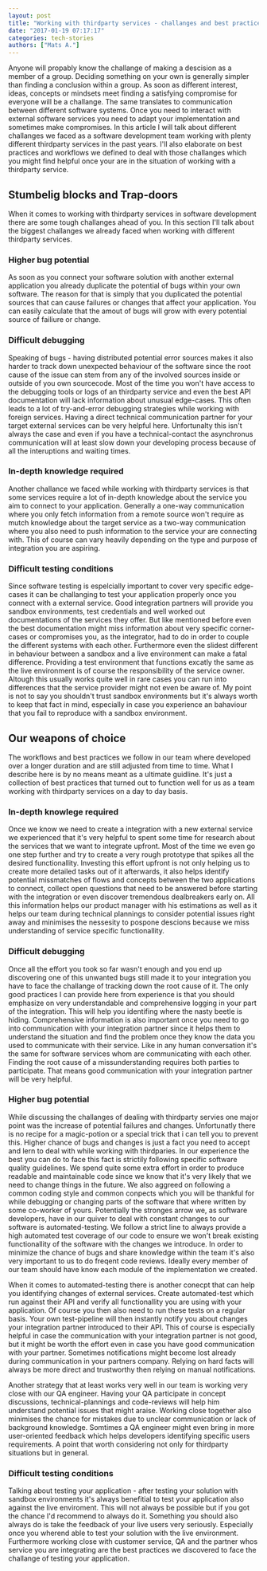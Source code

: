 ```yaml
---
layout: post
title: "Working with thirdparty services - challanges and best practices"
date: "2017-01-19 07:17:17"
categories: tech-stories
authors: ["Mats A."]
---
```


Anyone will propably know the challange of making a descision as a member of a group. Deciding something on your own is generally simpler than finding a conclusion within a group. As soon as different interest, ideas, concepts or mindsets meet finding a satisfying compromise for everyone will be a challange. The same translates to communication between different software systems. Once you need to interact with external software services you need to adapt your implementation and sometimes make compromises. In this article I will talk about different challanges we faced as a software development team working with plenty different thirdparty services in the past years. I'll also elaborate on best practices and workflows we defined to deal with those challanges which you might find helpful once your are in the situation of working with a thirdparty service.

## Stumbelig blocks and Trap-doors

When it comes to working with thirdparty services in software development there are some tough challanges ahead of you. In this section I'll talk about the biggest challanges we already faced when working with different thirdparty services.

### Higher bug potential
As soon as you connect your software solution with another external application you already duplicate the potential of bugs within your own software. The reason for that is simply that you duplicated the potential sources that can cause failures or changes that affect your application. You can easily calculate that the amout of bugs will grow with every potential source of failiure or change.

### Difficult debugging
Speaking of bugs - having distributed potential error sources makes it also harder to track down unexpected behaviour of the software since the root cause of the issue can stem from any of the involved sources inside or outside of you own sourcecode. Most of the time you won't have access to the debugging tools or logs of an thirdparty service and even the best API documentation will lack information about unusual edge-cases. This often leads to a lot of try-and-error debugging strategies while working with foreign services. Having a direct technical communication partner for your target external services can be very helpful here. Unfortunalty this isn't always the case and even if you have a technical-contact the asynchronus communication will at least slow down your developing process because of all the interuptions and waiting times.

### In-depth knowledge required
Another challance we faced while working with thirdparty services is that some services require a lot of in-depth knowledge about the service you aim to connect to your application. Generally a one-way communication where you only fetch information from a remote source won't require as mutch knowledge about the target service as a two-way communication where you also need to push information to the service your are connecting with. This of course can vary heavily depending on the type and purpose of integration you are aspiring.

### Difficult testing conditions
Since software testing is espelcially important to cover very specific edge-cases it can be challanging to test your application properly once you connect with a external service. Good integration partners will provide you sandbox environments, test credentials and well worked out documentations of the services they offer. But like mentioned before even the best documentation might miss information about very specific corner-cases or compromises you, as the integrator, had to do in order to couple the different systems with each other. Furthermore even the slidest different in behaviour between a sandbox and a live environment can make a fatal difference. Providing a test environment that functions excatly the same as the live environment is of course the responsibility of the service owner. Altough this usually works quite well in rare cases you can run into differences that the service provider might not even be aware of. My point is not to say you shouldn't trust sandbox environments but it's always worth to keep that fact in mind, especially in case you experience an bahaviour that you fail to reproduce with a sandbox environment.

## Our weapons of choice

The workflows and best practices we follow in our team where developed over a longer duration and are still adjusted from time to time. What I describe here is by no means meant as a ultimate guidline. It's just a collection of best practices that turned out to function well for us as a team working with thirdparty services on a day to day basis.

### In-depth knowlege required
Once we know we need to create a integration with a new external service we experienced that it's very helpful to spent some time for research about the services that we want to integrate upfront. Most of the time we even go one step further and try to create a very rough prototype that spikes all the desired functionallity. Investing this effort upfront is not only helping us to create more detailed tasks out of it afterwards, it also helps identify potential missmatches of flows and concepts between the two applications to connect, collect open questions that need to be answered before starting with the integration or even discover tremendous dealbreakers early on. All this information helps our product manager with his estimations as well as it helps our team during technical plannings to consider potential issues right away and minimises the nessesity to pospone descions because we miss understanding of service specific functionallity.

### Difficult debugging
Once all the effort you took so far wasn't enough and you end up discovering one of this unwanted bugs still made it to your integration you have to face the challange of tracking down the root cause of it.
The only good practices I can provide here from experience is that you should emphasize on very understandable and comprehensive logging in your part of the integration. This will help you identifing where the nasty beetle is hiding. Comprehensive information is also important once you need to go into communication with your integration partner since it helps them to understand the situation and find the problem once they know the data you used to communicate with their service. Like in any human conversation it's the same for software services whom are communicating with each other. Finding the root cause of a missunderstanding requires both parties to participate. That means good communication with your integration partner will be very helpful.

### Higher bug potential
While discussing the challanges of dealing with thirdparty servies one major point was the increase of potential failures and changes. Unfortunatly there is no recipe for a magic-potion or a special trick that i can tell you to prevent this. Higher chance of bugs and changes is just a fact you need to accept and lern to deal with while working with thirdparies. In our experience the best you can do to face this fact is strictily following specific software quality guidelines. We spend quite some extra effort in order to produce readable and maintainable code since we know that it's very likely that we need to change things in the future. We also aggreed on following a common coding style and common conpects which you will be thankful for while debugging or changing parts of the software that where written by some co-worker of yours. Potentially the stronges arrow we, as software developers, have in our quiver to deal with constant changes to our software is automated-testing. We follow a strict line to always provide a high automated test coverage of our code to ensure we won't break existing functionallity of the software with the changes we introduce. In order to minimize the chance of bugs and share knowledge within the team it's also very important to us to do freqent code reviews. Ideally every member of our team should have know each module of the implementation we created.

When it comes to automated-testing there is another conecpt that can help you identifying changes of external services. Create automated-test which run against their API and verify all functionallity you are using with your application. Of course you then also need to run these tests on a regular basis. Your own test-pipeline will then instantly notify you about changes your integration partner introduced to their API. This of course is especially helpful in case the communication with your integration partner is not good, but it might be worth the effort even in case you have good communication with your partner. Sometimes notifications might become lost already during communication in your partners company. Relying on hard facts will always be more direct and trustworthy then relying on manual notifications.

Another strategy that at least works very well in our team is working very close with our QA engineer. Having your QA participate in concept discussions, technical-plannings and code-reviews will help him understand potential issues that might araise. Working close together also minimises the chance for mistakes due to unclear communication or lack of background knowledge. Somtimes a QA engineer might even bring in more user-oriented feedback which helps developers identifying specific users requirements. A point that worth considering not only for thirdparty situations but in general.

### Difficult testing conditions
Talking about testing your application - after testing your solution with sandbox environments it's always benefitial to test your application also against the live enviroment. This will not always be possible but if you got the chance I'd recommend to always do it. Something you should also always do is take the feedback of your live users very seriously. Especially once you wherend able to test your solution with the live environment. Furthermore working close with customer service, QA and the partner whos service you are integrating are the best practices we discovered to face the challange of testing your application.
